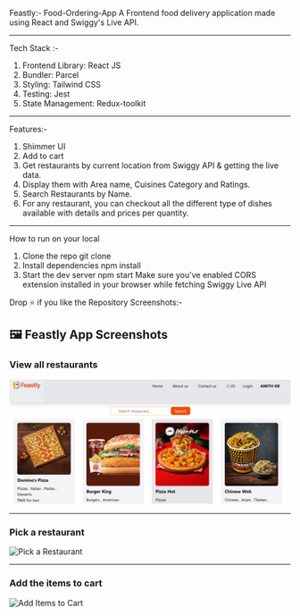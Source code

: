 Feastly:- Food-Ordering-App
A Frontend food delivery application made using React and Swiggy's Live API.
_____________________________________________________________________________________________________________________________________________________________________________

Tech Stack :-
1. Frontend Library: React JS
2. Bundler: Parcel
3. Styling: Tailwind CSS
4. Testing: Jest
5. State Management: Redux-toolkit
_______________________________________________________________________________________________________________________________________________________________________________

Features:-
1. Shimmer UI
2. Add to cart
3. Get restaurants by current location from Swiggy API & getting the live data.
4. Display them with Area name, Cuisines Category and Ratings.
5. Search Restaurants by Name.
6. For any restaurant, you can checkout all the different type of dishes available with details and prices per quantity.
_______________________________________________________________________________________________________________________________________________________________________________

How to run on your local
1. Clone the repo
git clone
2. Install dependencies
npm install
3. Start the dev server
npm start
Make sure you've enabled CORS extension installed in your browser while fetching Swiggy Live API

Drop ⭐ if you like the Repository
Screenshots:-
## 🖼️ Feastly App Screenshots
### View all restaurants
![View All Restaurants](images/Screenshot%202025-07-11%20115225.png)

_______________________________________________________________________________________________________________________________________________________________________________

### Pick a restaurant
![Pick a Restaurant](images/Screenshot-2025-07-11-115324.png)
_______________________________________________________________________________________________________________________________________________________________________________
### Add the items to cart
![Add Items to Cart](images/Screenshot-2025-07-11-115426.png)


